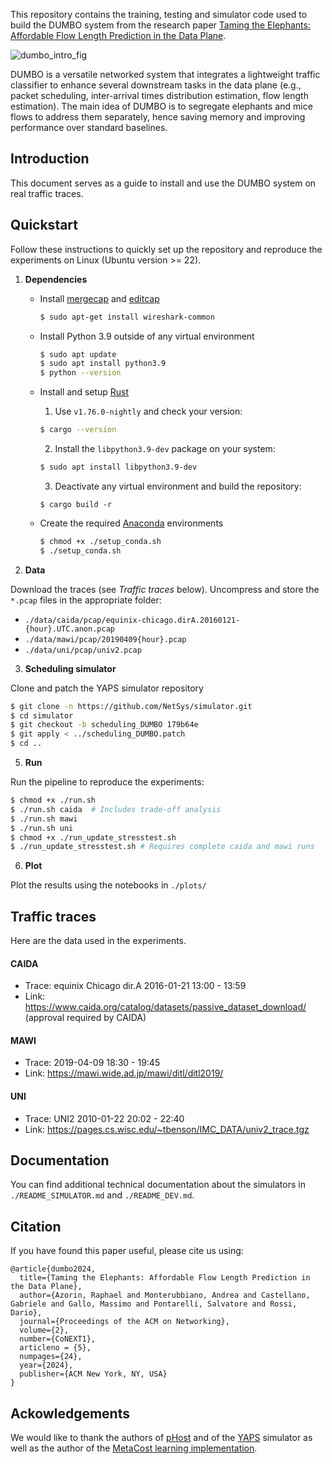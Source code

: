 This repository contains the training, testing and simulator code used to build the DUMBO system from the research paper [Taming the Elephants: Affordable Flow Length Prediction in the Data Plane](https://dl.acm.org/doi/10.1145/3649473).

![dumbo_intro_fig](https://github.com/cpt-harlock/DUMBO/blob/main/dumbo_intro.png)

DUMBO is a versatile networked system that integrates a lightweight traffic classifier to enhance several downstream tasks in the data plane (e.g., packet scheduling, inter-arrival times distribution estimation, flow length estimation). 
The main idea of DUMBO is to segregate elephants and mice flows to address them separately, hence saving memory and improving performance over standard baselines.

## Introduction
This document serves as a guide to install and use the DUMBO system on real traffic traces.

## Quickstart
Follow these instructions to quickly set up the repository and reproduce the experiments on Linux (Ubuntu version >= 22).

1. **Dependencies**
   - Install [mergecap](https://www.wireshark.org/docs/man-pages/mergecap.html) and [editcap](https://www.wireshark.org/docs/man-pages/editcap.html)
      ```bash
      $ sudo apt-get install wireshark-common
      ```
   - Install Python 3.9 outside of any virtual environment
      ```bash
      $ sudo apt update
      $ sudo apt install python3.9
      $ python --version
      ```
   - Install and setup [Rust](https://www.rust-lang.org/tools/install)

      1. Use ```v1.76.0-nightly``` and check your version:
      ```bash 
      $ cargo --version
      ```
      2. Install the ```libpython3.9-dev``` package on your system:
      ```bash
      $ sudo apt install libpython3.9-dev
      ```
      3. Deactivate any virtual environment and build the repository:
      ```
      $ cargo build -r
      ```

   - Create the required [Anaconda](https://docs.anaconda.com/free/anaconda/install/index.html) environments
      ```bash
      $ chmod +x ./setup_conda.sh
      $ ./setup_conda.sh
      ```

2. **Data**

Download the traces (see *Traffic traces* below). Uncompress and store the ```*.pcap``` files in the appropriate folder:
   - ```./data/caida/pcap/equinix-chicago.dirA.20160121-{hour}.UTC.anon.pcap```
   - ```./data/mawi/pcap/20190409{hour}.pcap```
   - ```./data/uni/pcap/univ2.pcap```

3. **Scheduling simulator**

Clone and patch the YAPS simulator repository
   ```bash
   $ git clone -n https://github.com/NetSys/simulator.git
   $ cd simulator
   $ git checkout -b scheduling_DUMBO 179b64e
   $ git apply < ../scheduling_DUMBO.patch
   $ cd ..
   ```

5. **Run**

Run the pipeline to reproduce the experiments:
   ```bash
   $ chmod +x ./run.sh
   $ ./run.sh caida  # Includes trade-off analysis
   $ ./run.sh mawi
   $ ./run.sh uni
   $ chmod +x ./run_update_stresstest.sh
   $ ./run_update_stresstest.sh # Requires complete caida and mawi runs
   ```
   
6. **Plot**

Plot the results using the notebooks in ```./plots/```

## Traffic traces
Here are the data used in the experiments.
#### CAIDA
- Trace: equinix Chicago dir.A 2016-01-21 13:00 - 13:59
- Link: https://www.caida.org/catalog/datasets/passive_dataset_download/ (approval required by CAIDA)

#### MAWI
- Trace: 2019-04-09 18:30 - 19:45
- Link: https://mawi.wide.ad.jp/mawi/ditl/ditl2019/

#### UNI
- Trace: UNI2 2010-01-22 20:02 - 22:40
- Link: https://pages.cs.wisc.edu/~tbenson/IMC_DATA/univ2_trace.tgz

## Documentation
You can find additional technical documentation about the simulators in ```./README_SIMULATOR.md``` and ```./README_DEV.md```.

## Citation
If you have found this paper useful, please cite us using: 
```
@article{dumbo2024,
  title={Taming the Elephants: Affordable Flow Length Prediction in the Data Plane},
  author={Azorin, Raphael and Monterubbiano, Andrea and Castellano, Gabriele and Gallo, Massimo and Pontarelli, Salvatore and Rossi, Dario},
  journal={Proceedings of the ACM on Networking},
  volume={2},
  number={CoNEXT1},
  articleno = {5},
  numpages={24},
  year={2024},
  publisher={ACM New York, NY, USA}
}
```

## Ackowledgements

We would like to thank the authors of [pHost](https://dl.acm.org/doi/10.1145/2716281.2836086) and of the [YAPS](https://github.com/NetSys/simulator) simulator as well as the author of the [MetaCost learning implementation](https://github.com/Treers/MetaCost/tree/master).
